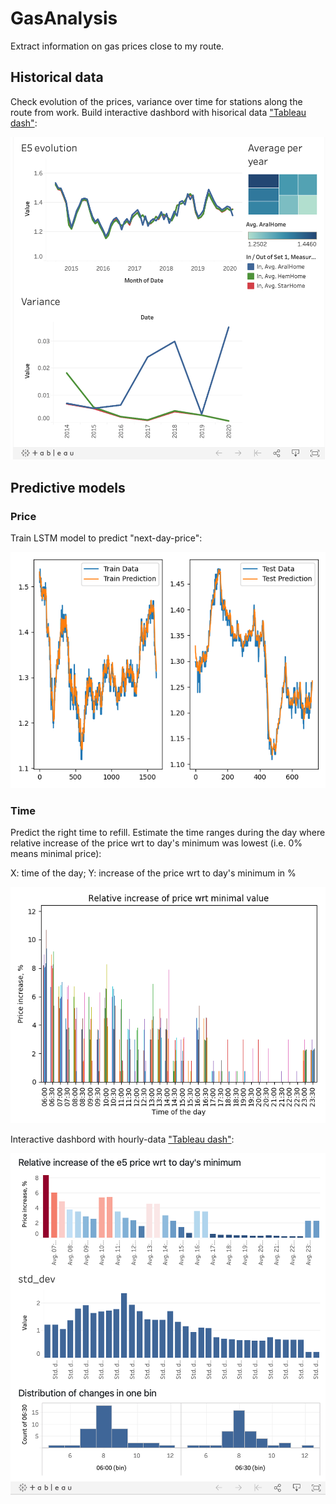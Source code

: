 # GasAnalysis
Extract information on gas prices close to my route. 

## Historical data
Check evolution of the prices, variance over time for stations along the route from work.
Build interactive dashbord with hisorical data ["Tableau dash"](https://public.tableau.com/profile/kirill.grevtsov#!/vizhome/GasPriceAnalysis_15826513372120/Dashboard1?publish=yes):

![alt text](https://github.com/grevtsovkirill/GasAnalysis/blob/master/Plots/tableau_dash.png)


## Predictive models

### Price
Train LSTM model to predict "next-day-price":

![alt text](https://github.com/grevtsovkirill/GasAnalysis/blob/master/Plots/LSTM_train_star_home_2014-07-01_2020-12-26train.png)

### Time
Predict the right time to refill. Estimate the time ranges during the day where relative increase of the price wrt to day's minimum was lowest (i.e. 0% means minimal price):

X: time of the day;
Y: increase of the price wrt to day's minimum in %

![alt text](https://github.com/grevtsovkirill/GasAnalysis/blob/master/Plots/relative_hourly_change.png)

Interactive dashbord with hourly-data ["Tableau dash"](https://public.tableau.com/profile/kirill.grevtsov#!/vizhome/PriceInference/Hourly_increase):

![alt text](https://github.com/grevtsovkirill/GasAnalysis/blob/master/Plots/tableau_dash_hourly.png)
